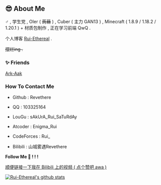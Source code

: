 ## 😎 About Me

♂ , 学生党 , OIer ( ~~蒟蒻~~ ) , Cuber ( 主力 GAN13 ) , Minecraft ( 1.8.9 / 1.18.2 / 1.20.1 ) + 材质包制作 , 正在学习前端 QwQ .

个人博客 [Rui-Ethereal](https://rui-ethereal.github.io/) .

~~摆烂ing .~~

### ✨ Friends

[Ark-Aak](https://github.com/Ark-Aak)

### How To Contact Me

- Github : Revethere

- QQ : 103325164

- LouGu : sAkUrA_Rui_SaTuRdAy

- Atcoder : Enigma_Rui
  
- CodeForces : Rui_

- Bilibili : 山城雾遇Revethere

**Follow Me 🎁 ! ! !**

[顺便链接一下我在 Bilibili 上的视频 ( 点个赞吧 awa )](https://www.bilibili.com/video/BV1mp4y1P7hu)

[![Rui-Ethereal's github stats](https://github-readme-stats.vercel.app/api?username=Rui-Ethereal&theme=blue-black)](https://github.com/Rui-Ethereal/github-readme-stats)
